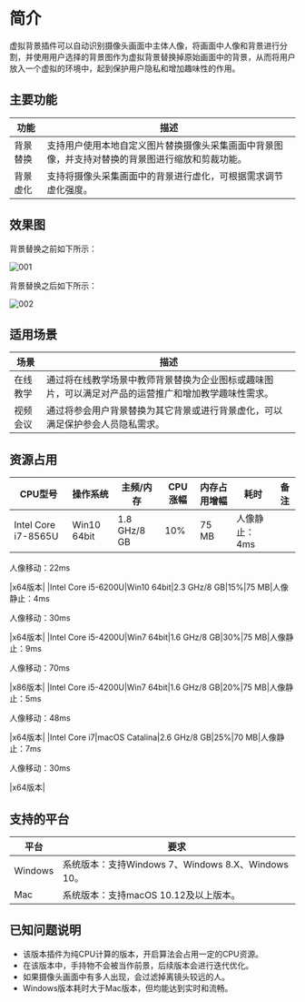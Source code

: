 # 简介

虚拟背景插件可以自动识别摄像头画面中主体人像，将画面中人像和背景进行分割，并使用用户选择的背景图作为虚拟背景替换掉原始画面中的背景，从而将用户放入一个虚拟的环境中，起到保护用户隐私和增加趣味性的作用。

## 主要功能

|功能|描述|
|--|--|
|背景替换|支持用户使用本地自定义图片替换摄像头采集画面中背景图像，并支持对替换的背景图进行缩放和剪裁功能。|
|背景虚化|支持将摄像头采集画面中的背景进行虚化，可根据需求调节虚化强度。|

## 效果图

背景替换之前如下所示：

![001](https://static-aliyun-doc.oss-accelerate.aliyuncs.com/assets/img/zh-CN/7899283261/p283849.png)

背景替换之后如下所示：

![002](https://static-aliyun-doc.oss-accelerate.aliyuncs.com/assets/img/zh-CN/7899283261/p283850.png)

## 适用场景

|场景|描述|
|--|--|
|在线教学|通过将在线教学场景中教师背景替换为企业图标或趣味图片，可以满足对产品的运营推广和增加教学趣味性需求。|
|视频会议|通过将参会用户背景替换为其它背景或进行背景虚化，可以满足保护参会人员隐私需求。|

## 资源占用

|CPU型号|操作系统|主频/内存|CPU涨幅|内存占用增幅|耗时|备注|
|-----|----|-----|-----|------|--|--|
|Intel Core i7-8565U|Win10 64bit|1.8 GHz/8 GB|10%|75 MB|人像静止：4ms

人像移动：22ms

|x64版本|
|Intel Core i5-6200U|Win10 64bit|2.3 GHz/8 GB|15%|75 MB|人像静止：4ms

人像移动：30ms

|x64版本|
|Intel Core i5-4200U|Win7 64bit|1.6 GHz/8 GB|30%|75 MB|人像静止：9ms

人像移动：70ms

|x86版本|
|Intel Core i5-4200U|Win7 64bit|1.6 GHz/8 GB|20%|75 MB|人像静止：5ms

人像移动：48ms

|x64版本|
|Intel Core i7|macOS Catalina|2.6 GHz/8 GB|25%|70 MB|人像静止：7ms

人像移动：30ms

|x64版本|

## 支持的平台

|平台|要求|
|--|--|
|Windows|系统版本：支持Windows 7、Windows 8.X、Windows 10。|
|Mac|系统版本：支持macOS 10.12及以上版本。|

## 已知问题说明

-   该版本插件为纯CPU计算的版本，开启算法会占用一定的CPU资源。
-   在该版本中，手持物不会被当作前景，后续版本会进行迭代优化。
-   如果摄像头画面中有多人出现，会过滤掉离镜头较远的人。
-   Windows版本耗时大于Mac版本，但均能达到实时和流畅。

